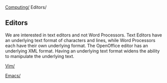 [Computing/](../index.html) Editors/

## Editors
We are interested in text editors and not Word Processors.
Text Editors have an underlying text format of characters and lines, while Word Processors each have their own underlying format. The OpenOffice editor has an underlying XML format.
Having an underlying text format widens the ability to manipulate the underlying text.

[Vim/](vim/index.html)

[Emacs/](emacs/index.html)
